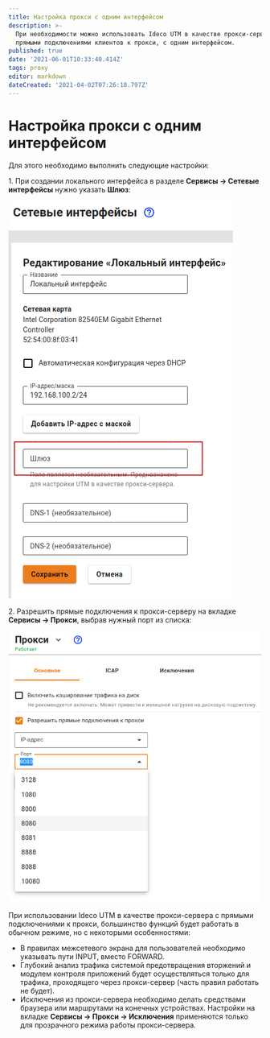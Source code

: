 ```yaml
---
title: Настройка прокси с одним интерфейсом
description: >-
  При необходимости можно использовать Ideco UTM в качестве прокси-сервера с
  прямыми подключениями клиентов к прокси, с одним интерфейсом.
published: true
date: '2021-06-01T10:33:40.414Z'
tags: proxy
editor: markdown
dateCreated: '2021-04-02T07:26:18.797Z'
---
```


# Настройка прокси с одним интерфейсом

Для этого необходимо выполнить следующие настройки:

1\. При создании локального интерфейса в разделе **Сервисы -> Сетевые интерфейсы** нужно указать **Шлюз**:

![](../../../.gitbook/assets/gate-local-int9-11.png)

2\. Разрешить прямые подключения к прокси-серверу на вкладке **Сервисы -> Прокси**, выбрав нужный порт из списка:

![](../../../.gitbook/assets/proxy-port.png)

При использовании Ideco UTM в качестве прокси-сервера с прямыми подключениями к прокси, большинство функций будет работать в обычном режиме, но с некоторыми особенностями:

* В правилах межсетевого экрана для пользователей необходимо указывать пути INPUT, вместо FORWARD.
* Глубокий анализ трафика системой предотвращения вторжений и модулем контроля приложений будет осуществляться только для трафика, проходящего через прокси-сервер (часть правил работать не будет).
* Исключения из прокси-сервера необходимо делать средствами браузера или маршрутами на конечных устройствах. Настройки на вкладке **Сервисы -> Прокси -> Исключения** применяются только для прозрачного режима работы прокси-сервера.
